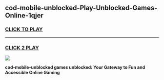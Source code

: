
## cod-mobile-unblocked-Play-Unblocked-Games-Online-1qjer
<h3>
<a href="https://premium76.site?title=cod-mobile-unblocked&ref=25A">CLICK TO PLAY</a></h3>
<hr>

<h3>
<a href="https://premium76.site?title=cod-mobile-unblocked&ref=25A">CLICK 2 PLAY</a>
  
</h3>

<a href="https://premium76.site?title=cod-mobile-unblocked&ref=25A"><img src="https://clearcache.store/games.png"></a>


**cod-mobile-unblocked games unblocked: Your Gateway to Fun and Accessible Online Gaming**
